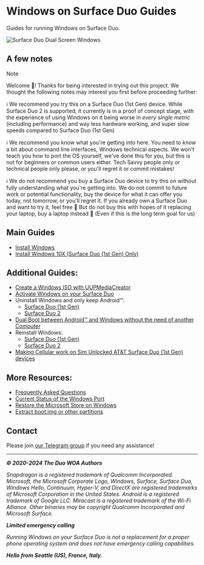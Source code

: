 # Windows on Surface Duo Guides

Guides for running Windows on Surface Duo.

![Surface Duo Dual Screen Windows](https://user-images.githubusercontent.com/3755345/197420866-d3bb0534-c848-4cc2-a242-04dae48b0f6e.png)

## A few notes

> [!NOTE]
> Welcome 🥰! Thanks for being interested in trying out this project. We thought the following notes may interest you first before proceeding further:
>
> ℹ️ We recommend you try this on a Surface Duo (1st Gen) device. While Surface Duo 2 is supported, it currently is in a proof of concept stage, with the experience of using Windows on it being worse in _every single metric_ (including performance) and way less hardware working, and super slow speeds compared to Surface Duo (1st Gen)
>
> ℹ️ We recommend you know what you're getting into here. You need to know a bit about command line interfaces, Windows technical aspects. We won't teach you how to port the OS yourself, we've done this for you, but this is not for beginners or common users either. Tech Savvy people only or technical people only please, or you'll regret it or commit mistakes!
>
> ℹ️ We do not recommend you buy a Surface Duo device to try this on without fully understanding what you're getting into. We do not commit to future work or potential functionality, buy the device for what it can offer you today, not tomorrow, or you'll regret it. If you already own a Surface Duo and want to try it, feel free 🙂 But do not buy this with hopes of it replacing your laptop, buy a laptop instead 🙂 (Even if this is the long term goal for us)

## Main Guides

- [Install Windows](https://github.com/WOA-Project/SurfaceDuo-Guides/blob/main/InstallWindows.md)
- [Install Windows 10X (Surface Duo (1st Gen) Only)](https://github.com/WOA-Project/SurfaceDuo-Guides/blob/main/Install10X/SurfaceDuo1.md)

## Additional Guides:

- [Create a Windows ISO with UUPMediaCreator](https://github.com/WOA-Project/SurfaceDuo-Guides/blob/main/InstallWindows/ISO/GetWindows.md)
- [Activate Windows on your Surface Duo](https://support.microsoft.com/en-us/windows/activate-windows-c39005d4-95ee-b91e-b399-2820fda32227)
- Uninstall Windows and only keep Android™:
    - [Surface Duo (1st Gen)](https://github.com/WOA-Project/SurfaceDuo-Guides/blob/main/InstallWindows/Uninstall-SurfaceDuo1.md)
    - [Surface Duo 2](https://github.com/WOA-Project/SurfaceDuo-Guides/blob/main/InstallWindows/Uninstall-SurfaceDuo2.md)
- [Dual Boot between Android™ and Windows without the need of another Computer](https://github.com/WOA-Project/SurfaceDuo-Guides/blob/main/InstallWindows/DualBoot.md)
- Reinstall Windows:
    - [Surface Duo (1st Gen)](https://github.com/WOA-Project/SurfaceDuo-Guides/blob/main/InstallWindows/ReinstallWindows-SurfaceDuo1.md)
    - [Surface Duo 2](https://github.com/WOA-Project/SurfaceDuo-Guides/blob/main/InstallWindows/ReinstallWindows-SurfaceDuo2.md)
- [Making Cellular work on Sim Unlocked AT&T Surface Duo (1st Gen) devices](https://github.com/WOA-Project/SurfaceDuo-Guides/blob/main/InstallWindows/ATTCellular-SurfaceDuo1.md)

## More Resources:

- [Frequently Asked Questions](https://github.com/WOA-Project/SurfaceDuo-Guides/blob/main/FAQ.md)
- [Current Status of the Windows Port](https://github.com/WOA-Project/SurfaceDuo-Guides/blob/main/Status.md)
- [Restore the Microsoft Store on Windows](https://github.com/WOA-Project/SurfaceDuo-Guides/blob/main/RestoreMicrosoftStore.md)
- [Extract boot.img or other partitions](https://github.com/WOA-Project/SurfaceDuo-Guides/blob/main/Other/ExtractingPartitions.md)

## Contact

Please join [our Telegram group](https://t.me/duowoa) if you need any assistance!

---

_**© 2020-2024 The Duo WOA Authors**_

_Snapdragon is a registered trademark of Qualcomm Incorporated. Microsoft, the Microsoft Corporate Logo, Windows, Surface, Surface Duo, Windows Hello, Continuum, Hyper-V, and DirectX are registered trademarks of Microsoft Corporation in the United States. Android is a registered trademark of Google LLC. Miracast is a registered trademark of the Wi-Fi Alliance. Other binaries may be copyright Qualcomm Incorporated and Microsoft Surface._

_**Limited emergency calling**_

_Running Windows on your Surface Duo is not a replacement for a proper phone operating system and does not have emergency calling capabilities._

_**Hello from Seattle (US), France, Italy.**_